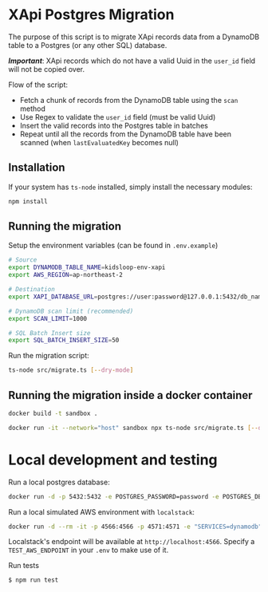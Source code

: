 # XApi Postgres Migration

The purpose of this script is to migrate XApi records data from a DynamoDB table to a Postgres (or any other SQL) database.

***Important***: XApi records which do not have a valid Uuid in the `user_id` field will not be copied over.

Flow of the script:

- Fetch a chunk of records from the DynamoDB table using the `scan` method
- Use Regex to validate the `user_id` field (must be valid Uuid)
- Insert the valid records into the Postgres table in batches
- Repeat until all the records from the DynamoDB table have been scanned (when `lastEvaluatedKey` becomes null)


## Installation

If your system has `ts-node` installed, simply install the necessary modules:

```sh
npm install
```


## Running the migration

Setup the environment variables (can be found in `.env.example`)

```sh
# Source
export DYNAMODB_TABLE_NAME=kidsloop-env-xapi
export AWS_REGION=ap-northeast-2

# Destination
export XAPI_DATABASE_URL=postgres://user:password@127.0.0.1:5432/db_name

# DynamoDB scan limit (recommended)
export SCAN_LIMIT=1000

# SQL Batch Insert size
export SQL_BATCH_INSERT_SIZE=50
```

Run the migration script:

```sh
ts-node src/migrate.ts [--dry-mode]
```


## Running the migration inside a docker container

```sh
docker build -t sandbox .
```

```sh
docker run -it --network="host" sandbox npx ts-node src/migrate.ts [--dry-mode]
```


# Local development and testing

Run a local postgres database:

```sh
docker run -d -p 5432:5432 -e POSTGRES_PASSWORD=password -e POSTGRES_DB=xapi postgres
```

Run a local simulated AWS environment with `localstack`:

```sh
docker run -d --rm -it -p 4566:4566 -p 4571:4571 -e "SERVICES=dynamodb" localstack/localstack start
```

Localstack's endpoint will be available at `http://localhost:4566`. Specify a `TEST_AWS_ENDPOINT` in your `.env` to make use of it.

Run tests
```sh
$ npm run test
```
